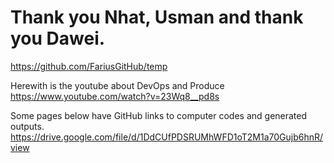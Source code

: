 # Thank you Nhat, Usman and thank you Dawei.
https://github.com/FariusGitHub/temp

Herewith is the youtube about DevOps and Produce </br>
https://www.youtube.com/watch?v=23Wq8__pd8s </br>

Some pages below have GitHub links to computer codes and generated outputs.</br> 
https://drive.google.com/file/d/1DdCUfPDSRUMhWFD1oT2M1a70Gujb6hnR/view</br>
